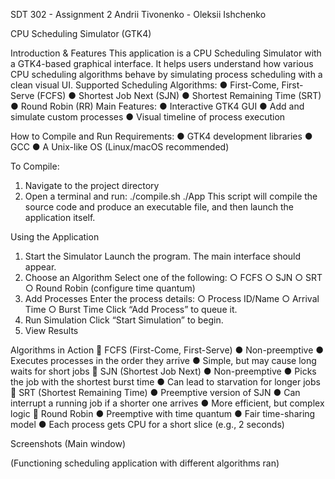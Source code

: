 SDT 302 - Assignment 2 
Andrii Tivonenko - Oleksii Ishchenko
 
CPU Scheduling Simulator (GTK4)
 
Introduction & Features
This application is a CPU Scheduling Simulator with a GTK4-based graphical interface.
It helps users understand how various CPU scheduling algorithms behave by simulating process scheduling with a clean visual UI.
Supported Scheduling Algorithms:
●	First-Come, First-Serve (FCFS)
●	Shortest Job Next (SJN)
●	Shortest Remaining Time (SRT)
●	Round Robin (RR)
 Main Features:
●	Interactive GTK4 GUI
●	Add and simulate custom processes
●	Visual timeline of process execution

 
How to Compile and Run
Requirements:
●	GTK4 development libraries
●	GCC
●	A Unix-like OS (Linux/macOS recommended)
 
 
To Compile:

1.	Navigate to the project directory
2.	Open a terminal and run:
./compile.sh
./App
This script will compile the source code and produce an executable file, and then launch the application itself.

 
Using the Application
1.	Start the Simulator
Launch the program. The main interface should appear.
2.	Choose an Algorithm
Select one of the following:
○	FCFS
○	SJN
○	SRT
○	Round Robin (configure time quantum)
3.	Add Processes
Enter the process details:
○	Process ID/Name
○	Arrival Time
○	Burst Time
Click “Add Process” to queue it.
4.	Run Simulation
Click “Start Simulation” to begin.
5.	View Results



 

 
Algorithms in Action
🔹 FCFS (First-Come, First-Serve)
●	Non-preemptive
●	Executes processes in the order they arrive
●	Simple, but may cause long waits for short jobs
🔹 SJN (Shortest Job Next)
●	Non-preemptive
●	Picks the job with the shortest burst time
●	Can lead to starvation for longer jobs
🔹 SRT (Shortest Remaining Time)
●	Preemptive version of SJN
●	Can interrupt a running job if a shorter one arrives
●	More efficient, but complex logic
🔹 Round Robin
●	Preemptive with time quantum
●	Fair time-sharing model
●	Each process gets CPU for a short slice (e.g., 2 seconds)
 
Screenshots  (Main window)
  
(Functioning scheduling application with different algorithms ran)
